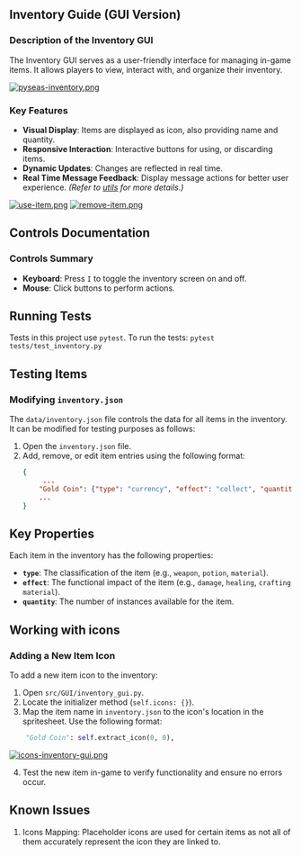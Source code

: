 ## Inventory Guide (GUI Version)

### Description of the Inventory GUI
The Inventory GUI serves as a user-friendly interface for managing in-game items. It allows players to view, interact with, and organize their inventory. 

[![pyseas-inventory.png](https://i.postimg.cc/G3ZXHdnK/pyseas-inventory.png)](https://postimg.cc/14rGdxtV)

### Key Features
- **Visual Display**: Items are displayed as icon, also providing name and quantity.
- **Responsive Interaction**: Interactive buttons for using, or discarding items.
- **Dynamic Updates**: Changes are reflected in real time.
- **Real Time Message Feedback**: Display message actions for better user experience. *(Refer to [utils](./UtilsGuide) for more details.)*

[![use-item.png](https://i.postimg.cc/9fK7JXpN/use-item.png)](https://postimg.cc/Y4N0SHT1)
[![remove-item.png](https://i.postimg.cc/QCkK8QrR/remove-item.png)](https://postimg.cc/H8nk37n2)

## Controls Documentation

### Controls Summary
- **Keyboard**: Press `I` to toggle the inventory screen on and off.
- **Mouse**: Click buttons to perform actions.

## Running Tests
Tests in this project use `pytest`. To run the tests:
`pytest tests/test_inventory.py`

## Testing Items

### Modifying `inventory.json`
The `data/inventory.json` file controls the data for all items in the inventory. It can be modified for testing purposes as follows:

1. Open the `inventory.json` file.
2. Add, remove, or edit item entries using the following format:
   ```json
   {
        ...
       "Gold Coin": {"type": "currency", "effect": "collect", "quantity": 1},
       ...
   }
   ```

## Key Properties

Each item in the inventory has the following properties:

- **`type`**: The classification of the item (e.g., `weapon`, `potion`, `material`).
- **`effect`**: The functional impact of the item (e.g., `damage`, `healing`, `crafting material`).
- **`quantity`**: The number of instances available for the item.

## Working with icons

### Adding a New Item Icon
To add a new item icon to the inventory:

1. Open `src/GUI/inventory_gui.py`.
2. Locate the initializer method (`self.icons: {}`).
3. Map the item name in `inventory.json` to the icon's location in the spritesheet. Use the following format:

```python
    "Gold Coin": self.extract_icon(0, 0),
```

[![icons-inventory-gui.png](https://i.postimg.cc/CMNKKL8T/icons-inventory-gui.png)](https://postimg.cc/231YcYT2)

4. Test the new item in-game to verify functionality and ensure no errors occur.

## Known Issues

1. Icons Mapping: Placeholder icons are used for certain items as not all of them 
accurately represent the icon they are linked to. 
